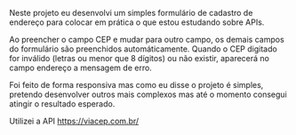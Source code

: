 Neste projeto eu desenvolvi um simples formulário de cadastro de endereço para colocar em prática o que estou estudando sobre APIs.

Ao preencher o campo CEP e mudar para outro campo, os demais campos do formulário são preenchidos automáticamente. Quando o CEP digitado for inválido (letras ou menor que 8 dígitos) ou não existir, aparecerá no campo endereço a mensagem de erro. 

Foi feito de forma responsiva mas como eu disse o projeto é simples, pretendo desenvolver outros mais complexos mas até o momento consegui atingir o resultado esperado.

Utilizei a API https://viacep.com.br/